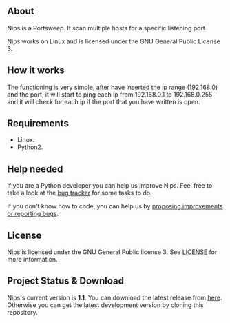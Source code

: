 ## About
Nips is a Portsweep. It scan multiple hosts for a specific listening port.

Nips works on Linux and is licensed under the GNU General Public License 3.

## How it works
The functioning is very simple, after have inserted the ip range (192.168.0) and the port, it will start to ping each ip from 192.168.0.1 to 192.168.0.255 and it will check for each ip if the port that you have written is open.

## Requirements
* Linux.
* Python2.

## Help needed
If you are a Python developer you can help us improve Nips. Feel free to take a look at the <a href="https://github.com/Fabrimat/Nips/issues">bug tracker</a> for some tasks to do.

If you don't know how to code, you can help us by <a href="https://github.com/Fabrimat/Nips/issues">proposing improvements or reporting bugs</a>.

## License
Nips is licensed under the GNU General Public license 3. See [LICENSE](LICENSE) for more information.

## Project Status & Download
Nips's current version is **1.1**. You can download the latest release from <a href="https://github.com/Fabrimat/Nips/releases/tag/1.1">here</a>. Otherwise you can get the latest development version by cloning this repository.
